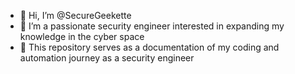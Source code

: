 - 👋 Hi, I’m @SecureGeekette
- 👀 I’m a passionate security engineer interested in expanding my knowledge in the cyber space
- 🌱 This repository serves as a documentation of my coding and automation journey as a security engineer

<!---
SecureGeekette/SecureGeekette is a ✨ special ✨ repository because its `README.md` (this file) appears on your GitHub profile.
You can click the Preview link to take a look at your changes.
--->
